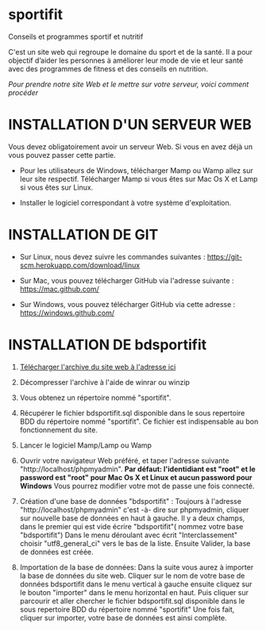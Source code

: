 # sportifit
Conseils et programmes sportif et nutritif

C'est un site web qui regroupe le domaine du sport et de la santé.
Il a pour objectif d’aider les personnes à améliorer leur mode de vie et leur santé avec des programmes de fitness et des conseils en nutrition.



*Pour prendre notre site Web et le mettre sur votre serveur, voici comment procéder* 



# INSTALLATION D'UN SERVEUR WEB

 Vous devez obligatoirement avoir un serveur Web. Si vous en avez déjà un vous pouvez passer cette partie.

* Pour les utilisateurs de Windows, télécharger Mamp ou Wamp allez sur leur site respectif.
Télécharger Mamp si vous êtes sur Mac Os X  et Lamp si vous êtes sur Linux.

* Installer le logiciel correspondant à votre système d'exploitation.



 # INSTALLATION DE GIT

* Sur Linux, nous devez suivre les commandes suivantes : https://git-scm.herokuapp.com/download/linux

* Sur Mac, vous pouvez télécharger GitHub via l'adresse suivante : https://mac.github.com/

* Sur Windows, vous pouvez télécharger GitHub via cette adresse : https://windows.github.com/


 # INSTALLATION DE bdsportifit


1. [Télécharger l'archive du site web à l'adresse ici](https://github.com/ophelie-mrnr/sportifit/archive/master.zip)

2. Décompresser l'archive à l'aide de winrar ou winzip

3. Vous obtenez un répertoire nommé "sportifit". 

4. Récupérer le fichier bdsportifit.sql disponible dans le sous repertoire BDD du répertoire nommé "sportifit".
 Ce fichier est indispensable au bon fonctionnement du site.

5. Lancer le logiciel Mamp/Lamp ou Wamp

6. Ouvrir votre navigateur Web préféré, et taper l'adresse suivante "http://localhost/phpmyadmin". 
**Par défaut: l'identidiant est "root" et  le password est "root"  pour Mac Os X et Linux et aucun password pour Windows**
Vous pourrez modifier votre mot de passe une fois connecté.

7. Création d'une base de données "bdsportifit" :
Toujours à l'adresse "http://localhost/phpmyadmin" c'est -à- dire sur phpmyadmin, cliquer sur nouvelle base de données en haut à gauche.
  Il y a deux champs, dans le premier qui est vide écrire "bdsportifit"( nommez votre base "bdsportifit") 
Dans le menu déroulant avec écrit "Interclassement" choisir "utf8_general_ci" vers le bas de la liste. 
Ensuite Valider, la base de données est créée. 

8. Importation de la base de données:
Dans la suite vous aurez à importer la base de données du site web.
Cliquer sur le nom de votre base de données bdsportifit dans le menu vertical à gauche ensuite cliquez sur le bouton "importer" dans le menu horizontal en haut.
Puis cliquer sur parcourir et aller chercher le fichier bdsportifit.sql disponible dans le sous repertoire BDD du répertoire nommé "sportifit"
Une fois fait, cliquer sur importer, votre base de données est ainsi complète.
